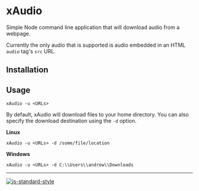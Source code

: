 # xAudio

Simple Node command line application that will download audio from a webpage.

Currently the only audio that is supported is audio embedded in an HTML `audio`
tag's `src` URL.

## Installation

## Usage

`xAudio -u <URLs>`

By default, xAudio will download files to your home directory.  You can also
specify the download destination using the `-d` option.

**Linux**

`xAudio -u <URLs> -d /some/file/location`

**Windows**

`xAudio -u <URLs> -d C:\\Users\\andrew\\Downloads`

---

[![js-standard-style](https://cdn.rawgit.com/feross/standard/master/badge.svg)](https://github.com/feross/standard)
